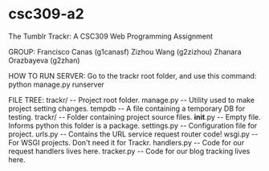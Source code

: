 csc309-a2
=========

The Tumblr Trackr: A CSC309 Web Programming Assignment

GROUP:
Francisco Canas (g1canasf)
Zizhou Wang (g2zizhou)
Zhanara Orazbayeva (g2zhan)

HOW TO RUN SERVER:
Go to the trackr root folder, and use this command:
python manage.py runserver

FILE TREE:
 trackr/ -- Project root folder.
	manage.py -- Utility used to make project setting changes.
	tempdb -- A file containing a temporary DB for testing.
	trackr/ -- Folder containing project source files.
		__init__.py -- Empty file. Informs python this folder is a package.
		settings.py -- Configuration file for project.
		urls.py -- Contains the URL service request router code!
		wsgi.py -- For WSGI projects. Don't need it for Trackr.
		handlers.py -- Code for our request handlers lives here.
		tracker.py -- Code for our blog tracking lives here.



	
